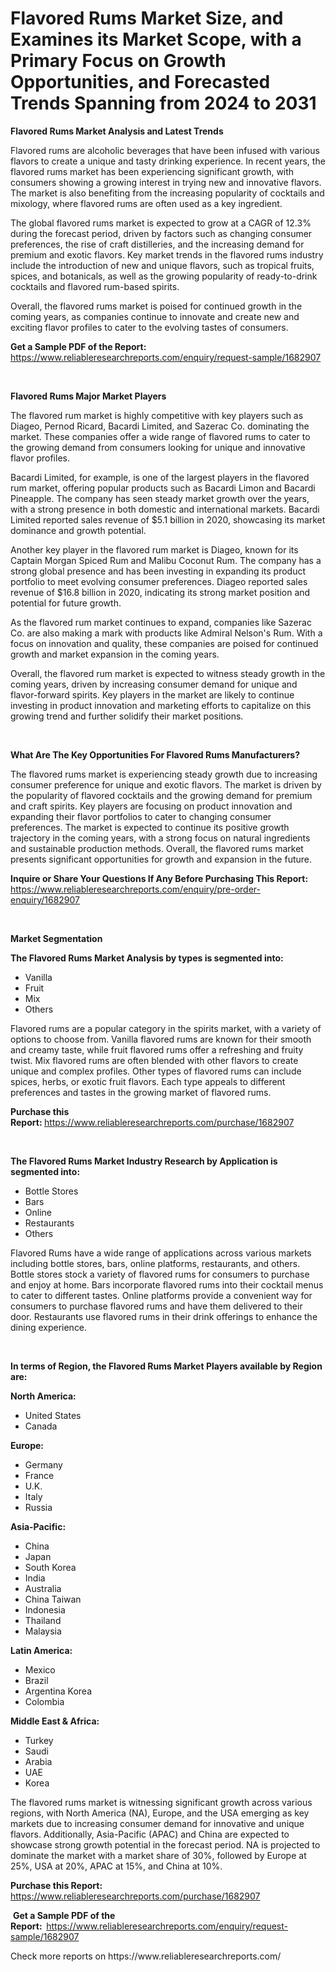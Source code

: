 <p><h1>Flavored Rums Market Size, and Examines its Market Scope, with a Primary Focus on Growth Opportunities, and Forecasted Trends Spanning from 2024 to 2031</h1></p><p><strong>Flavored Rums Market Analysis and Latest Trends</strong></p>
<p><p>Flavored rums are alcoholic beverages that have been infused with various flavors to create a unique and tasty drinking experience. In recent years, the flavored rums market has been experiencing significant growth, with consumers showing a growing interest in trying new and innovative flavors. The market is also benefiting from the increasing popularity of cocktails and mixology, where flavored rums are often used as a key ingredient.</p><p>The global flavored rums market is expected to grow at a CAGR of 12.3% during the forecast period, driven by factors such as changing consumer preferences, the rise of craft distilleries, and the increasing demand for premium and exotic flavors. Key market trends in the flavored rums industry include the introduction of new and unique flavors, such as tropical fruits, spices, and botanicals, as well as the growing popularity of ready-to-drink cocktails and flavored rum-based spirits.</p><p>Overall, the flavored rums market is poised for continued growth in the coming years, as companies continue to innovate and create new and exciting flavor profiles to cater to the evolving tastes of consumers.</p></p>
<p><strong>Get a Sample PDF of the Report:&nbsp;</strong> <a href="https://www.reliableresearchreports.com/enquiry/request-sample/1682907">https://www.reliableresearchreports.com/enquiry/request-sample/1682907</a></p>
<p>&nbsp;</p>
<p><strong>Flavored Rums Major Market Players</strong></p>
<p><p>The flavored rum market is highly competitive with key players such as Diageo, Pernod Ricard, Bacardi Limited, and Sazerac Co. dominating the market. These companies offer a wide range of flavored rums to cater to the growing demand from consumers looking for unique and innovative flavor profiles.  </p><p>Bacardi Limited, for example, is one of the largest players in the flavored rum market, offering popular products such as Bacardi Limon and Bacardi Pineapple. The company has seen steady market growth over the years, with a strong presence in both domestic and international markets. Bacardi Limited reported sales revenue of $5.1 billion in 2020, showcasing its market dominance and growth potential.</p><p>Another key player in the flavored rum market is Diageo, known for its Captain Morgan Spiced Rum and Malibu Coconut Rum. The company has a strong global presence and has been investing in expanding its product portfolio to meet evolving consumer preferences. Diageo reported sales revenue of $16.8 billion in 2020, indicating its strong market position and potential for future growth.</p><p>As the flavored rum market continues to expand, companies like Sazerac Co. are also making a mark with products like Admiral Nelson's Rum. With a focus on innovation and quality, these companies are poised for continued growth and market expansion in the coming years.</p><p>Overall, the flavored rum market is expected to witness steady growth in the coming years, driven by increasing consumer demand for unique and flavor-forward spirits. Key players in the market are likely to continue investing in product innovation and marketing efforts to capitalize on this growing trend and further solidify their market positions.</p></p>
<p>&nbsp;</p>
<p><strong>What Are The Key Opportunities For Flavored Rums Manufacturers?</strong></p>
<p><p>The flavored rums market is experiencing steady growth due to increasing consumer preference for unique and exotic flavors. The market is driven by the popularity of flavored cocktails and the growing demand for premium and craft spirits. Key players are focusing on product innovation and expanding their flavor portfolios to cater to changing consumer preferences. The market is expected to continue its positive growth trajectory in the coming years, with a strong focus on natural ingredients and sustainable production methods. Overall, the flavored rums market presents significant opportunities for growth and expansion in the future.</p></p>
<p><strong>Inquire or Share Your Questions If Any Before Purchasing This Report:</strong> <a href="https://www.reliableresearchreports.com/enquiry/pre-order-enquiry/1682907">https://www.reliableresearchreports.com/enquiry/pre-order-enquiry/1682907</a></p>
<p>&nbsp;</p>
<p><strong>Market Segmentation</strong></p>
<p><strong>The Flavored Rums Market Analysis by types is segmented into:</strong></p>
<p><ul><li>Vanilla</li><li>Fruit</li><li>Mix</li><li>Others</li></ul></p>
<p><p>Flavored rums are a popular category in the spirits market, with a variety of options to choose from. Vanilla flavored rums are known for their smooth and creamy taste, while fruit flavored rums offer a refreshing and fruity twist. Mix flavored rums are often blended with other flavors to create unique and complex profiles. Other types of flavored rums can include spices, herbs, or exotic fruit flavors. Each type appeals to different preferences and tastes in the growing market of flavored rums.</p></p>
<p><strong>Purchase this Report:&nbsp;</strong><a href="https://www.reliableresearchreports.com/purchase/1682907">https://www.reliableresearchreports.com/purchase/1682907</a></p>
<p>&nbsp;</p>
<p><strong>The Flavored Rums Market Industry Research by Application is segmented into:</strong></p>
<p><ul><li>Bottle Stores</li><li>Bars</li><li>Online</li><li>Restaurants</li><li>Others</li></ul></p>
<p><p>Flavored Rums have a wide range of applications across various markets including bottle stores, bars, online platforms, restaurants, and others. Bottle stores stock a variety of flavored rums for consumers to purchase and enjoy at home. Bars incorporate flavored rums into their cocktail menus to cater to different tastes. Online platforms provide a convenient way for consumers to purchase flavored rums and have them delivered to their door. Restaurants use flavored rums in their drink offerings to enhance the dining experience.</p></p>
<p>&nbsp;</p>
<p><strong>In terms of Region, the Flavored Rums Market Players available by Region are:</strong></p>
<p>
    <p> <strong> North America: </strong>
        <ul>
            <li>United States</li>
            <li>Canada</li>
        </ul>
        </p> 
    <p> <strong> Europe: </strong>
        <ul>
            <li>Germany</li>
            <li>France</li>
            <li>U.K.</li>
            <li>Italy</li>
            <li>Russia</li>
        </ul>
        </p> 
    <p> <strong> Asia-Pacific: </strong>
        <ul>
            <li>China</li>
            <li>Japan</li>
            <li>South Korea</li>
            <li>India</li>
            <li>Australia</li>
            <li>China Taiwan</li>
            <li>Indonesia</li>
            <li>Thailand</li>
            <li>Malaysia</li>
        </ul>
        </p> 
    <p> <strong> Latin America: </strong>
        <ul>
            <li>Mexico</li>
            <li>Brazil</li>
            <li>Argentina Korea</li>
            <li>Colombia</li>
        </ul>
        </p> 
    <p> <strong> Middle East & Africa: </strong>
        <ul>
            <li>Turkey</li>
            <li>Saudi</li>
            <li>Arabia</li>
            <li>UAE</li>
            <li>Korea</li>
        </ul>
    </p>
    </p>
<p><p>The flavored rums market is witnessing significant growth across various regions, with North America (NA), Europe, and the USA emerging as key markets due to increasing consumer demand for innovative and unique flavors. Additionally, Asia-Pacific (APAC) and China are expected to showcase strong growth potential in the forecast period. NA is projected to dominate the market with a market share of 30%, followed by Europe at 25%, USA at 20%, APAC at 15%, and China at 10%.</p></p>
<p><strong>Purchase this Report: </strong><a href="https://www.reliableresearchreports.com/purchase/1682907">https://www.reliableresearchreports.com/purchase/1682907</a></p>
<p>&nbsp;<strong>Get a Sample PDF of the Report:&nbsp;&nbsp;</strong><a href="https://www.reliableresearchreports.com/enquiry/request-sample/1682907">https://www.reliableresearchreports.com/enquiry/request-sample/1682907</a></p>
<p><strong></strong></p>
<p>Check more reports on https://www.reliableresearchreports.com/</p>